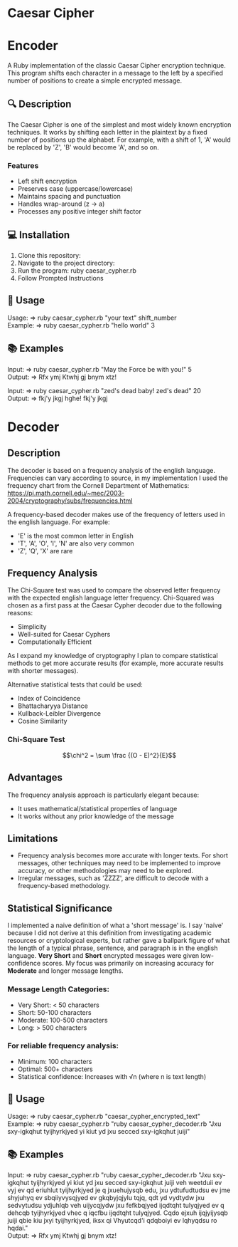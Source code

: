 # Caesar Cipher

# Encoder

A Ruby implementation of the classic Caesar Cipher encryption technique. This program shifts each character in a message to the left by a specified number of positions to create a simple encrypted message.

## 🔍 Description

The Caesar Cipher is one of the simplest and most widely known encryption techniques. It works by shifting each letter in the plaintext by a fixed number of positions up the alphabet. For example, with a shift of 1, 'A' would be replaced by 'Z', 'B' would become 'A', and so on.

### Features
- Left shift encryption
- Preserves case (uppercase/lowercase)
- Maintains spacing and punctuation
- Handles wrap-around (z → a)
- Processes any positive integer shift factor

## 💻 Installation
1. Clone this repository:
2. Navigate to the project directory:
3. Run the program: ruby caesar_cypher.rb
4. Follow Prompted Instructions

## 🚀 Usage

Usage: =>   ruby caesar_cypher.rb "your text" shift_number  
Example: => ruby caesar_cypher.rb "hello world" 3

## 📚 Examples
Input: => ruby caesar_cypher.rb "May the Force be with you!" 5  
Output: => Rfx ymj Ktwhj gj bnym xtz!  
  
Input: =>  ruby caesar_cypher.rb "zed's dead baby! zed's dead" 20  
Output: => fkj'y jkgj hghe! fkj'y jkgj


# Decoder

## Description

The decoder is based on a frequency analysis of the english language. Frequencies can vary according to source, in my implementation I used the frequency chart from the Cornell Department of Mathematics: https://pi.math.cornell.edu/~mec/2003-2004/cryptography/subs/frequencies.html  

A frequency-based decoder makes use of the frequency of letters used in the english language. For example:  
- 'E' is the most common letter in English
- 'T', 'A', 'O', 'I', 'N' are also very common
- 'Z', 'Q', 'X' are rare

## Frequency Analysis

The Chi-Square test was used to compare the observed letter frequency with the expected english language letter frequency. Chi-Squared was chosen as a first pass at the Caesar Cypher decoder due to the following reasons:

- Simplicity 
- Well-suited for Caesar Cyphers
- Computationally Efficient

As I expand my knowledge of cryptography I plan to compare statistical methods to get more accurate results (for example, more accurate results with shorter messages).  

Alternative statistical tests that could be used:
- Index of Coincidence
- Bhattacharyya Distance
- Kullback-Leibler Divergence
- Cosine Similarity

### Chi-Square Test

$$\chi^2 = \sum \frac {(O - E)^2}{E}$$

## Advantages  
The frequency analysis approach is particularly elegant because:
- It uses mathematical/statistical properties of language
- It works without any prior knowledge of the message

## Limitations

- Frequency analysis becomes more accurate with longer texts. For short messages, other techniques may need to be implemented to improve accuracy, or other methodologies may need to be explored.
- Irregular messages, such as 'ZZZZ', are difficult to decode with a frequency-based methodology.

## Statistical Significance  

I implemented a naive definition of what a 'short message' is. I say 'naive' because I did not derive at this definition from investigating academic resources or cryptological experts, but rather gave a ballpark figure of what the length of a typical phrase, sentence, and paragraph is in the english language. **Very Short** and **Short** encrypted messages were given low-confidence scores. My focus was primarily on increasing accuracy for **Moderate** and longer message lengths.    

### Message Length Categories:
- Very Short: < 50 characters
- Short: 50-100 characters
- Moderate: 100-500 characters
- Long: > 500 characters
  
### For reliable frequency analysis:
- Minimum: 100 characters
- Optimal: 500+ characters
- Statistical confidence: Increases with √n (where n is text length)

## 🚀 Usage

Usage: =>   ruby caesar_cypher.rb "caesar_cypher_encrypted_text"  
Example: => ruby caesar_cypher.rb "ruby caesar_cypher_decoder.rb "Jxu sxy-igkqhut tyijhyrkjyed yi kiut yd jxu secced sxy-igkqhut juiji" 

## 📚 Examples
Input: => ruby caesar_cypher.rb "ruby caesar_cypher_decoder.rb "Jxu sxy-igkqhut tyijhyrkjyed yi kiut yd jxu secced sxy-igkqhut juiji veh weetduii ev vyj ev qd eriuhlut tyijhyrkjyed je q jxuehujysqb edu, jxu ydtufudtudsu ev jme shyjuhyq ev sbqiiyvysqjyed ev gkqbyjqjylu tqjq, qdt yd vydtydw jxu sedvytudsu ydjuhlqb veh uijycqjydw jxu fefkbqjyed ijqdtqht tulyqjyed ev q dehcqb tyijhyrkjyed vhec q iqcfbu ijqdtqht tulyqjyed. Cqdo ejxuh ijqjyijysqb juiji qbie kiu jxyi tyijhyrkjyed, iksx qi Vhyutcqd'i qdqboiyi ev lqhyqdsu ro hqdai."  
Output: => Rfx ymj Ktwhj gj bnym xtz!  
